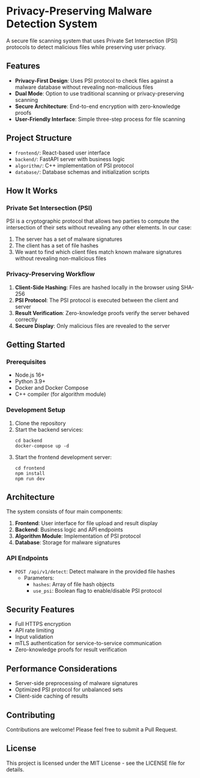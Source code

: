 # Privacy-Preserving Malware Detection System

A secure file scanning system that uses Private Set Intersection (PSI) protocols to detect malicious files while preserving user privacy.

## Features

- **Privacy-First Design**: Uses PSI protocol to check files against a malware database without revealing non-malicious files
- **Dual Mode**: Option to use traditional scanning or privacy-preserving scanning
- **Secure Architecture**: End-to-end encryption with zero-knowledge proofs
- **User-Friendly Interface**: Simple three-step process for file scanning

## Project Structure

- `frontend/`: React-based user interface
- `backend/`: FastAPI server with business logic
- `algorithm/`: C++ implementation of PSI protocol
- `database/`: Database schemas and initialization scripts

## How It Works

### Private Set Intersection (PSI)

PSI is a cryptographic protocol that allows two parties to compute the intersection of their sets without revealing any other elements. In our case:

1. The server has a set of malware signatures
2. The client has a set of file hashes
3. We want to find which client files match known malware signatures without revealing non-malicious files

### Privacy-Preserving Workflow

1. **Client-Side Hashing**: Files are hashed locally in the browser using SHA-256
2. **PSI Protocol**: The PSI protocol is executed between the client and server
3. **Result Verification**: Zero-knowledge proofs verify the server behaved correctly
4. **Secure Display**: Only malicious files are revealed to the server

## Getting Started

### Prerequisites

- Node.js 16+
- Python 3.9+
- Docker and Docker Compose
- C++ compiler (for algorithm module)

### Development Setup

1. Clone the repository
2. Start the backend services:
   ```
   cd backend
   docker-compose up -d
   ```
3. Start the frontend development server:
   ```
   cd frontend
   npm install
   npm run dev
   ```

## Architecture

The system consists of four main components:

1. **Frontend**: User interface for file upload and result display
2. **Backend**: Business logic and API endpoints
3. **Algorithm Module**: Implementation of PSI protocol
4. **Database**: Storage for malware signatures

### API Endpoints

- `POST /api/v1/detect`: Detect malware in the provided file hashes
  - Parameters:
    - `hashes`: Array of file hash objects
    - `use_psi`: Boolean flag to enable/disable PSI protocol

## Security Features

- Full HTTPS encryption
- API rate limiting
- Input validation
- mTLS authentication for service-to-service communication
- Zero-knowledge proofs for result verification

## Performance Considerations

- Server-side preprocessing of malware signatures
- Optimized PSI protocol for unbalanced sets
- Client-side caching of results

## Contributing

Contributions are welcome! Please feel free to submit a Pull Request.

## License

This project is licensed under the MIT License - see the LICENSE file for details.
